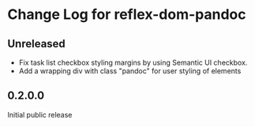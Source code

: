 # Change Log for reflex-dom-pandoc

## Unreleased 

- Fix task list checkbox styling margins by using Semantic UI checkbox.
- Add a wrapping div with class "pandoc" for user styling of elements

## 0.2.0.0

Initial public release

